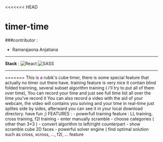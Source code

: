 <<<<<<< HEAD
# timer-time
###contributor : 
  - Ramarajaona Anjatiana
---

**Stack** : ![React](https://img.shields.io/badge/-React-black?style=for-the-badge&logo=react) ![SASS](https://img.shields.io/badge/SASS-hotpink.svg?style=for-the-badge&logo=SASS&logoColor=white)

---
=======
This is a rubik's cube timer, there is some special feature that actually no timer out there have. training feature is very nice it contain blind folded trainning, several subset algorithm training ( i'll try to put all of them over time), 
  You can record your time and just see full time list all over the time you've record it
  You can also record a video with the aid of your webcam, the video will contains you solving and your time in real-time just splites side by sides, afterward you can see it in your local download directory.
have fun ;)
   FEATURES : 
    - powerfull training feature : LL training, cross training, f2l training
    - enter manually scramble
    - choose categories ( other than 3*3 )
    - convert algorithm to left/right counterpart
    - show scramble cube 2D faces 
    - powerful solver engine ( find optimal solution such as cross, xcross, ..., f2l, ... feature